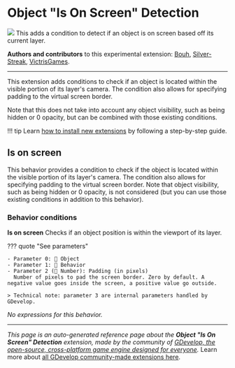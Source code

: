 # Object "Is On Screen" Detection

<img src="https://resources.gdevelop-app.com/assets/Icons/monitor-screenshot.svg" class="extension-icon"></img>
This adds a condition to detect if an object is on screen based off its current layer.

**Authors and contributors** to this experimental extension: [Bouh](https://gd.games/Bouh), [Silver-Streak](https://gd.games/Silver-Streak), [VictrisGames](https://gd.games/VictrisGames).

---

This extension adds conditions to check if an object is located within the visible portion of its layer's camera. The condition also allows for specifying padding to the virtual screen border.

Note that this does not take into account any object visibility, such as being hidden or 0 opacity, but can be combined with those existing conditions.

!!! tip
    Learn [how to install new extensions](/gdevelop5/extensions/search) by following a step-by-step guide.



## Is on screen 

This behavior provides a condition to check if the object is located within the visible portion of its layer's camera. The condition also allows for specifying padding to the virtual screen border.
Note that object visibility, such as being hidden or 0 opacity, is not considered (but you can use those existing conditions in addition to this behavior). 

### Behavior conditions

**Is on screen**
Checks if an object position is within the viewport of its layer.

??? quote "See parameters"

    - Parameter 0: 👾 Object
    - Parameter 1: 🧩 Behavior
    - Parameter 2 (🔢 Number): Padding (in pixels)
      Number of pixels to pad the screen border. Zero by default. A negative value goes inside the screen, a positive value go outside.

    > Technical note: parameter 3 are internal parameters handled by GDevelop.

_No expressions for this behavior._



---

*This page is an auto-generated reference page about the **Object "Is On Screen" Detection** extension, made by the community of [GDevelop, the open-source, cross-platform game engine designed for everyone](https://gdevelop.io/).* Learn more about [all GDevelop community-made extensions here](/gdevelop5/extensions).
